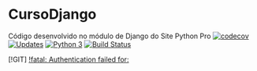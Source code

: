 # CursoDjango
Código desenvolvido no módulo de Django do Site Python Pro
[![codecov](https://codecov.io/gh/Rawston/CursoDjango/branch/main/graph/badge.svg?token=j6T7rQ4b5Z)](https://codecov.io/gh/Rawston/CursoDjango)
[![Updates](https://pyup.io/repos/github/Rawston/CursoDjango/shield.svg)](https://pyup.io/repos/github/Rawston/CursoDjango/)
[![Python 3](https://pyup.io/repos/github/Rawston/CursoDjango/python-3-shield.svg)](https://pyup.io/repos/github/Rawston/CursoDjango/)
[![Build Status](https://app.travis-ci.com/Rawston/CursoDjango.svg?branch=main)](https://app.travis-ci.com/Rawston/CursoDjango)

[!GIT]
[!fatal: Authentication failed for:](Authttps://docs.github.com/en/free-pro-team@latest/github/authenticating-to-github/creating-a-personal-access-token)